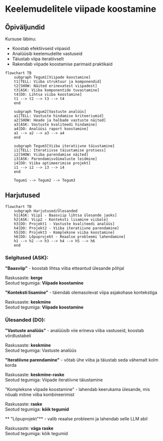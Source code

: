 # Keelemudelitele viipade koostamine
## Õpiväljundid
Kursuse läbinu:
- Koostab efektiivseid viipasid
- Analüüsib keelemudelite vastuseid
- Täiustab viipa iteratiivselt
- Rakendab viipade koostamise parimaid praktikaid

```mermaid
flowchart TB
    subgraph Tegum1[Viipade koostamine]
    t1[TELL: Viiba struktuur ja komponendid]
    t2[SHOW: Näited erinevatest viipadest]
    t3[ASK: Viiba komponentide tuvastamine]
    t4[DO: Lihtsa viiba koostamine]
    t1 --> t2 --> t3 --> t4
    end

    subgraph Tegum2[Vastuste analüüs]
    a1[TELL: Vastuste hindamise kriteeriumid]
    a2[SHOW: Heade ja halbade vastuste näited]
    a3[ASK: Vastuste kvaliteedi hindamine]
    a4[DO: Analüüsi raport koostamine]
    a1 --> a2 --> a3 --> a4
    end

    subgraph Tegum3[Viiba iteratiivne täiustamine]
    i1[TELL: Iteratiivse täiustamise protsess]
    i2[SHOW: Viiba parendamise näited]
    i3[ASK: Parendamisvõimaluste leidmine]
    i4[DO: Viiba optimeerimise projekt]
    i1 --> i2 --> i3 --> i4
    end

    Tegum1 --> Tegum2 --> Tegum3
```
## Harjutused
```mermaid
flowchart TB
    subgraph Harjutused/Ülesanded
    h1[ASK: Viip1 - Baasviip lihtsa ülesande jaoks]
    h2[ASK: Viip2 - Konteksti lisamine viibale]
    h3[DO: Projekt1 - Vastuste kvaliteedi analüüs]
    h4[DO: Projekt2 - Viiba iteratiivne parendamine]
    h5[DO: Projekt3 - Kompleksne viiba koostamine]
    h6[DO: Lõpuprojekt - Reaalse probleemi lahendamine]
    h1 --> h2 --> h3 --> h4 --> h5 --> h6
    end
```

### Selgitused (ASK):

**"Baasviip"** - koostab lihtsa viiba etteantud ülesande põhjal

Raskusaste: **kerge**  
Seotud tegumiga: **Viipade koostamine**


**"Konteksti lisamine"** - täiendab olemasolevat viipa asjakohase kontekstiga

Raskusaste: **keskmine**  
Seotud tegumiga: **Viipade koostamine**

### Ülesanded (DO):

**"Vastuste analüüs"** - analüüsib viie erineva viiba vastuseid, koostab võrdlustabeli

Raskusaste: **keskmine**  
Seotud tegumiga: Vastuste analüüs

**"Iteratiivne parendamine"** - võtab ühe viiba ja täiustab seda vähemalt kolm korda

Raskusaste: **keskmine-raske**  
Seotud tegumiga: Viipade iteratiivne täiustamine


"Kompleksne viipade koostamine" - lahendab keerukama ülesande, mis nõuab mitme viiba kombineerimist

Raskusaste: **raske**  
Seotud tegumiga: **kõik tegumid**


**  "Lõpuprojekt"** - valib reaalse probleemi ja lahendab selle LLM abil

Raskusaste: **väga raske**  
Seotud tegumiga: kõik tegumid